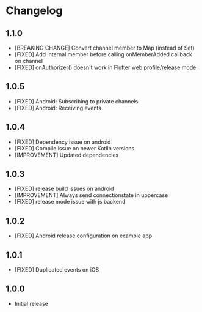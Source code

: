 # Changelog

## 1.1.0

* [BREAKING CHANGE] Convert channel member to Map (instead of Set)
* [FIXED] Add internal member before calling onMemberAdded callback on channel
* [FIXED] onAuthorizer() doesn't work in Flutter web profile/release mode

## 1.0.5

* [FIXED] Android: Subscribing to private channels
* [FIXED] Android: Receiving events

## 1.0.4

* [FIXED] Dependency issue on android
* [FIXED] Compile issue on newer Kotlin versions
* [IMPROVEMENT] Updated dependencies

## 1.0.3

* [FIXED] release build issues on android
* [IMPROVEMENT] Always send connectionstate in uppercase
* [FIXED] release mode issue with js backend

## 1.0.2

* [FIXED] Android release configuration on example app

## 1.0.1

* [FIXED] Duplicated events on iOS

## 1.0.0

* Initial release
